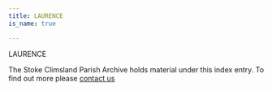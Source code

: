 ```yaml
---
title: LAURENCE
is_name: true

---
```


LAURENCE


The Stoke Climsland Parish Archive holds material under this index entry. To find out more please [contact us](/contact/)

